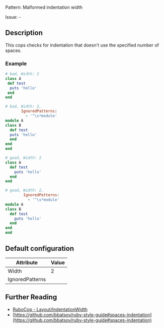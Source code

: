 Pattern: Malformed indentation width

Issue: -

## Description

This cops checks for indentation that doesn't use the specified number of spaces.

### Example

```ruby
# bad, Width: 2
class A
 def test
  puts 'hello'
 end
end

# bad, Width: 2,
       IgnoredPatterns:
         - '^\s*module'
module A
class B
  def test
  puts 'hello'
  end
end
end

# good, Width: 2
class A
  def test
    puts 'hello'
  end
end

# good, Width: 2,
        IgnoredPatterns:
          - '^\s*module'
module A
class B
  def test
    puts 'hello'
  end
end
end
```

## Default configuration

Attribute | Value
--- | ---
Width | 2
IgnoredPatterns |

## Further Reading

* [RuboCop - Layout/IndentationWidth](https://rubocop.readthedocs.io/en/latest/cops_layout/#layoutindentationwidth)
* [https://github.com/bbatsov/ruby-style-guide#spaces-indentation](https://github.com/bbatsov/ruby-style-guide#spaces-indentation)
